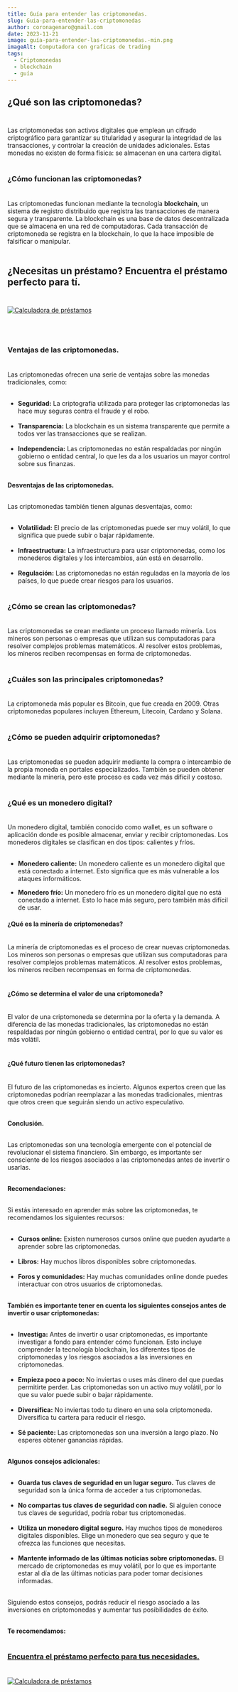 ```yaml
---
title: Guía para entender las criptomonedas.
slug: Guia-para-entender-las-criptomonedas
author: coronagenaro@gmail.com
date: 2023-11-21
image: guía-para-entender-las-criptomonedas.-min.png
imageAlt: Computadora con graficas de trading
tags:
  - Criptomonedas
  - blockchain
  - guía
---
```

## **¿Qué son las criptomonedas?**<br/><br/>

Las criptomonedas son activos digitales que emplean un cifrado criptográfico para garantizar su titularidad y asegurar la integridad de las transacciones, y controlar la creación de unidades adicionales. Estas monedas no existen de forma física: se almacenan en una cartera digital.<br/><br/>

### **¿Cómo funcionan las criptomonedas?**<br/><br/>

Las criptomonedas funcionan mediante la tecnología **blockchain**, un sistema de registro distribuido que registra las transacciones de manera segura y transparente. La blockchain es una base de datos descentralizada que se almacena en una red de computadoras. Cada transacción de criptomoneda se registra en la blockchain, lo que la hace imposible de falsificar o manipular.<br/><br/>



## **¿﻿Necesitas un préstamo? Encuentra el préstamo perfecto para tí.**<br/><br/>

[![Calculadora de préstamos](calculadora-oasis.png "Calculadora de préstamos")](https://oasisfinanciero.com/compara/prestamos-personales)

<br/><br/>

### **Ventajas de las criptomonedas.**<br/><br/>

Las criptomonedas ofrecen una serie de ventajas sobre las monedas tradicionales, como:<br/><br/>

* **Seguridad:** La criptografía utilizada para proteger las criptomonedas las hace muy seguras contra el fraude y el robo.<br/><br/>
* **Transparencia:** La blockchain es un sistema transparente que permite a todos ver las transacciones que se realizan.<br/><br/>
* **Independencia:** Las criptomonedas no están respaldadas por ningún gobierno o entidad central, lo que les da a los usuarios un mayor control sobre sus finanzas.<br/><br/>

**Desventajas de las criptomonedas.**<br/><br/>

Las criptomonedas también tienen algunas desventajas, como:<br/><br/>

* **Volatilidad:** El precio de las criptomonedas puede ser muy volátil, lo que significa que puede subir o bajar rápidamente.<br/><br/>
* **Infraestructura:** La infraestructura para usar criptomonedas, como los monederos digitales y los intercambios, aún está en desarrollo.<br/><br/>
* **Regulación:** Las criptomonedas no están reguladas en la mayoría de los países, lo que puede crear riesgos para los usuarios.<br/><br/>

### **¿Cómo se crean las criptomonedas?**<br/><br/>

Las criptomonedas se crean mediante un proceso llamado minería. Los mineros son personas o empresas que utilizan sus computadoras para resolver complejos problemas matemáticos. Al resolver estos problemas, los mineros reciben recompensas en forma de criptomonedas.<br/><br/>

### **¿Cuáles son las principales criptomonedas?**<br/><br/>

La criptomoneda más popular es Bitcoin, que fue creada en 2009. Otras criptomonedas populares incluyen Ethereum, Litecoin, Cardano y Solana.<br/><br/>

### **¿Cómo se pueden adquirir criptomonedas?**<br/><br/>

Las criptomonedas se pueden adquirir mediante la compra o intercambio de la propia moneda en portales especializados. También se pueden obtener mediante la minería, pero este proceso es cada vez más difícil y costoso.<br/><br/>

### **¿Qué es un monedero digital?**<br/><br/>

Un monedero digital, también conocido como wallet, es un software o aplicación donde es posible almacenar, enviar y recibir criptomonedas. Los monederos digitales se clasifican en dos tipos: calientes y fríos.<br/><br/>

* **Monedero caliente:** Un monedero caliente es un monedero digital que está conectado a internet. Esto significa que es más vulnerable a los ataques informáticos.[](https://criptotario.com/monedero-caliente)
* **Monedero frío:** Un monedero frío es un monedero digital que no está conectado a internet. Esto lo hace más seguro, pero también más difícil de usar.

  [](https://www.criptonoticias.com/tecnologia/nuevo-monedero-frio-bitcoin-funciona-sin-conexion-internet/)

#### **¿Qué es la minería de criptomonedas?**<br/><br/>

La minería de criptomonedas es el proceso de crear nuevas criptomonedas. Los mineros son personas o empresas que utilizan sus computadoras para resolver complejos problemas matemáticos. Al resolver estos problemas, los mineros reciben recompensas en forma de criptomonedas.<br/><br/>

#### **¿Cómo se determina el valor de una criptomoneda?**<br/><br/>

El valor de una criptomoneda se determina por la oferta y la demanda. A diferencia de las monedas tradicionales, las criptomonedas no están respaldadas por ningún gobierno o entidad central, por lo que su valor es más volátil.<br/><br/>

#### **¿Qué futuro tienen las criptomonedas?**<br/><br/>

El futuro de las criptomonedas es incierto. Algunos expertos creen que las criptomonedas podrían reemplazar a las monedas tradicionales, mientras que otros creen que seguirán siendo un activo especulativo.<br/><br/>

**Conclusión.**<br/><br/>

Las criptomonedas son una tecnología emergente con el potencial de revolucionar el sistema financiero. Sin embargo, es importante ser consciente de los riesgos asociados a las criptomonedas antes de invertir o usarlas.<br/><br/>

**Recomendaciones:**<br/><br/>

Si estás interesado en aprender más sobre las criptomonedas, te recomendamos los siguientes recursos:<br/><br/>

* **Cursos online:** Existen numerosos cursos online que pueden ayudarte a aprender sobre las criptomonedas.<br/><br/>
* **Libros:** Hay muchos libros disponibles sobre criptomonedas.<br/><br/>
* **Foros y comunidades:** Hay muchas comunidades online donde puedes interactuar con otros usuarios de criptomonedas.<br/><br/>

**También es importante tener en cuenta los siguientes consejos antes de invertir o usar criptomonedas:**<br/><br/>

* **Investiga:** Antes de invertir o usar criptomonedas, es importante investigar a fondo para entender cómo funcionan. Esto incluye comprender la tecnología blockchain, los diferentes tipos de criptomonedas y los riesgos asociados a las inversiones en criptomonedas.<br/><br/>
* **Empieza poco a poco:** No inviertas o uses más dinero del que puedas permitirte perder. Las criptomonedas son un activo muy volátil, por lo que su valor puede subir o bajar rápidamente.<br/><br/>
* **Diversifica:** No inviertas todo tu dinero en una sola criptomoneda. Diversifica tu cartera para reducir el riesgo.<br/><br/>
* **Sé paciente:** Las criptomonedas son una inversión a largo plazo. No esperes obtener ganancias rápidas.<br/><br/>

**Algunos consejos adicionales:**<br/><br/>

* **Guarda tus claves de seguridad en un lugar seguro.** Tus claves de seguridad son la única forma de acceder a tus criptomonedas.<br/><br/>
* **No compartas tus claves de seguridad con nadie.** Si alguien conoce tus claves de seguridad, podría robar tus criptomonedas.<br/><br/>
* **Utiliza un monedero digital seguro.** Hay muchos tipos de monederos digitales disponibles. Elige un monedero que sea seguro y que te ofrezca las funciones que necesitas.<br/><br/>
* **Mantente informado de las últimas noticias sobre criptomonedas.** El mercado de criptomonedas es muy volátil, por lo que es importante estar al día de las últimas noticias para poder tomar decisiones informadas.<br/><br/>

Siguiendo estos consejos, podrás reducir el riesgo asociado a las inversiones en criptomonedas y aumentar tus posibilidades de éxito.<br/><br/>

**T﻿e recomendamos:**<br/><br/>

### **[Encuentra el préstamo perfecto para tus necesidades.](https://oasisdev.netlify.app/compara/prestamos-personales)**<br/><br/>

[![Calculadora de préstamos](calculadora-oasis.png "Calculadora de préstamos")](https://oasisdev.netlify.app/compara/prestamos-personales)

<!--EndFragment-->